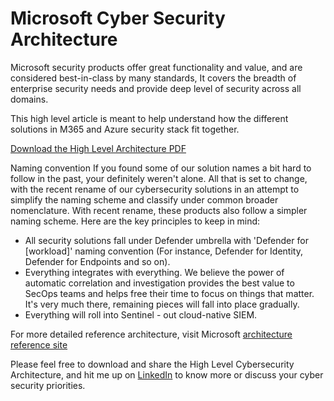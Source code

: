 # Microsoft Cyber Security Architecture

Microsoft security products offer great functionality and value, and are considered best-in-class by many standards, It covers the breadth of enterprise security needs and provide deep level of security across all domains.

This high level article is meant to help understand how the different solutions in M365 and Azure security stack fit together.

[Download the High Level Architecture PDF](https://github.com/EasySecOps/securityarchitecture/raw/main/High%20Level%20Cybersecurity%20Architecture.pdf)

Naming convention
If you found some of our solution names a bit hard to follow in the past, your definitely weren't alone. All that is set to change, with the recent rename of our cybersecurity solutions in an attempt to simplify the naming scheme and classify under common broader nomenclature. With recent rename, these products also follow a simpler naming scheme. Here are the key principles to keep in mind:
- All security solutions fall under Defender umbrella with 'Defender for [workload]' naming convention (For instance, Defender for Identity, Defender for Endpoints and so on).
- Everything integrates with everything. We believe the power of automatic correlation and investigation provides the best value to SecOps teams and helps free their time to focus on things that matter. It's very much there, remaining pieces will fall into place gradually.
- Everything will roll into Sentinel - out cloud-native SIEM.

For more detailed reference architecture, visit Microsoft [architecture reference site](https://aka.ms/mcra)

Please feel free to download and share the High Level Cybersecurity Architecture, and hit me up on [LinkedIn](https://www.linkedin.com/in/vikver/) to know more or discuss your cyber security priorities.
